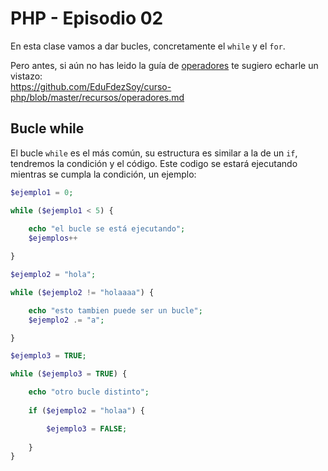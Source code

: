 # PHP - Episodio 02
En esta clase vamos a dar bucles, concretamente el `while` y el `for`.  

Pero antes, si aún no has leido la guía de [operadores](https://github.com/EduFdezSoy/curso-php/blob/master/recursos/operadores.md) te sugiero echarle un vistazo:  
<https://github.com/EduFdezSoy/curso-php/blob/master/recursos/operadores.md>  

## Bucle while
El bucle `while` es el más común, su estructura es similar a la de un `if`, tendremos la condición y el código. Este codigo se estará ejecutando mientras se cumpla la condición, un ejemplo:

```php
$ejemplo1 = 0;

while ($ejemplo1 < 5) {
    
    echo "el bucle se está ejecutando";
    $ejemplos++

}

$ejemplo2 = "hola";

while ($ejemplo2 != "holaaaa") {

    echo "esto tambien puede ser un bucle";
    $ejemplo2 .= "a";

}

$ejemplo3 = TRUE;

while ($ejemplo3 = TRUE) {

    echo "otro bucle distinto";
    
    if ($ejemplo2 = "holaa") {

        $ejemplo3 = FALSE;
    
    }
}

```